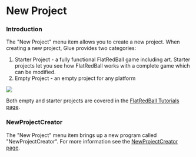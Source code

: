 # New Project

### Introduction

The "New Project" menu item allows you to create a new project. When creating a new project, Glue provides two categories:

1. Starter Project - a fully functional FlatRedBall game including art. Starter projects let you see how FlatRedBall works with a complete game which can be modified.
2. Empty Project - an empty project for any platform

![](../../../.gitbook/assets/2017-01-img\_58823b8dbc491.png)

Both empty and starter projects are covered in the [FlatRedBall Tutorials page](../../../documentation/tutorials.md).

### NewProjectCreator

The "New Project" menu item brings up a new program called "NewProjectCreator". For more information see the [NewProjectCreator page](../../../frb/docs/index.php).
